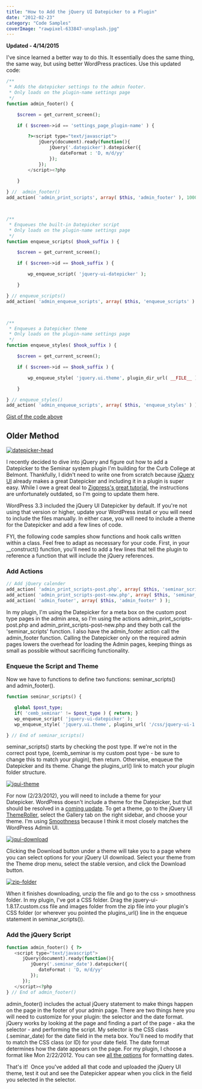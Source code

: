 ```yaml
---
title: "How to Add the jQuery UI Datepicker to a Plugin"
date: "2012-02-23"
category: "Code Samples"
coverImage: "rawpixel-633847-unsplash.jpg"
---
```


**Updated - 4/14/2015**

I've since learned a better way to do this. It essentially does the same thing, the same way, but using better WordPress practices. Use this updated code:

```php
/**
 * Adds the datepicker settings to the admin footer.
 * Only loads on the plugin-name settings page
 */
function admin_footer() {

	$screen = get_current_screen();

	if ( $screen->id == 'settings_page_plugin-name' ) {

		?><script type="text/javascript">
			jQuery(document).ready(function(){
				jQuery('.datepicker').datepicker({
					dateFormat : 'D, m/d/yy'
				});
			});
		</script><?php
		
	}

} //  admin_footer()
add_action( 'admin_print_scripts', array( $this, 'admin_footer' ), 1000 );



/**
 * Enqueues the built-in Datepicker script
 * Only loads on the plugin-name settings page
 */
function enqueue_scripts( $hook_suffix ) {

	$screen = get_current_screen();

	if ( $screen->id == $hook_suffix ) {

		wp_enqueue_script( 'jquery-ui-datepicker' );

	}

} // enqueue_scripts()
add_action( 'admin_enqueue_scripts', array( $this, 'enqueue_scripts' ) );



/**
 * Enqueues a Datepicker theme
 * Only loads on the plugin-name settings page
 */
function enqueue_styles( $hook_suffix ) {

	$screen = get_current_screen();

	if ( $screen->id == $hook_suffix ) {

		wp_enqueue_style( 'jquery.ui.theme', plugin_dir_url( __FILE__ ) . '/css/datepicker.css', array( 'jquery-ui-core', 'jquery-ui-datepicker' ), $this->version, 'all' );

	}

} // enqueue_styles()
add_action( 'admin_enqueue_scripts', array( $this, 'enqueue_styles' ) );
```

[Gist of the code above](https://gist.github.com/slushman/8fd9e1cc8161c395ec5b)

## Older Method

[![datepicker-head](./images/datepicker-head.jpg)](./images/datepicker-head.jpg)

I recently decided to dive into jQuery and figure out how to add a Datepicker to the Seminar system plugin I'm building for the Curb College at Belmont. Thankfully, I didn't need to write one from scratch because [jQuery UI](https://jqueryui.com/) already makes a great Datepicker and including it in a plugin is super easy. While I owe a great deal to [Zigpress's great tutorial](https://www.zigpress.com/2011/04/27/jquery-ui-datepicker-in-wordpress-admin/), the instructions are unfortunately outdated, so I'm going to update them here.

WordPress 3.3 included the jQuery UI Datepicker by default. If you're not using that version or higher, update your WordPress install or you will need to include the files manually. In either case, you will need to include a theme for the Datepicker and add a few lines of code.

FYI, the following code samples show functions and hook calls written within a class. Feel free to adapt as necessary for your code. First, in your __construct() function, you'll need to add a few lines that tell the plugin to reference a function that will include the jQuery references.

### **Add Actions**

```php
// Add jQuery calender
add_action( 'admin_print_scripts-post.php', array( $this, 'seminar_scripts' ), 1000 );
add_action( 'admin_print_scripts-post-new.php', array( $this, 'seminar_scripts' ), 1000 );
add_action( 'admin_footer', array( $this, 'admin_footer' ) );
```

In my plugin, I'm using the Datepicker for a meta box on the custom post type pages in the admin area, so I'm using the actions admin_print_scripts-post.php and admin_print_scripts-post-new.php and they both call the 'seminar_scripts' function. I also have the admin_footer action call the admin_footer function. Calling the Datepicker only on the required admin pages lowers the overhead for loading the Admin pages, keeping things as small as possible without sacrificing functionality.

### **Enqueue the Script and Theme**

Now we have to functions to define two functions: seminar_scripts() and admin_footer().

```php
function seminar_scripts() {

   global $post_type;
   if( 'cemb_seminar' != $post_type ) { return; }
   wp_enqueue_script( 'jquery-ui-datepicker' );
   wp_enqueue_style( 'jquery.ui.theme', plugins_url( '/css/jquery-ui-1.8.17.custom.css', __FILE__ ) );

} // End of seminar_scripts() 
```

seminar_scripts() starts by checking the post type. If we're not in the correct post type, (cemb_seminar is my custom post type - be sure to change this to match your plugin), then return. Otherwise, enqueue the Datepicker and its theme. Change the plugins_url() link to match your plugin folder structure.

[![jqui-theme](./images/jqui-theme.jpg)](./images/jqui-theme.jpg)

For now (2/23/2012), you will need to include a theme for your Datepicker. WordPress doesn't include a theme for the Datepicker, but that should be resolved in a [coming update](https://core.trac.wordpress.org/ticket/18909). To get a theme, go to the jQuery UI [ThemeRoller](https://jqueryui.com/themeroller/), select the Gallery tab on the right sidebar, and choose your theme. I'm using [Smoothness](https://jqueryui.com/download/?themeParams=%3FffDefault%3DVerdana%2CArial%2Csans-serif%26fwDefault%3Dnormal%26fsDefault%3D1.1em%26cornerRadius%3D4px%26bgColorHeader%3Dcccccc%26bgTextureHeader%3D03_highlight_soft.png%26bgImgOpacityHeader%3D75%26borderColorHeader%3Daaaaaa%26fcHeader%3D222222%26iconColorHeader%3D222222%26bgColorContent%3Dffffff%26bgTextureContent%3D01_flat.png%26bgImgOpacityContent%3D75%26borderColorContent%3Daaaaaa%26fcContent%3D222222%26iconColorContent%3D222222%26bgColorDefault%3De6e6e6%26bgTextureDefault%3D02_glass.png%26bgImgOpacityDefault%3D75%26borderColorDefault%3Dd3d3d3%26fcDefault%3D555555%26iconColorDefault%3D888888%26bgColorHover%3Ddadada%26bgTextureHover%3D02_glass.png%26bgImgOpacityHover%3D75%26borderColorHover%3D999999%26fcHover%3D212121%26iconColorHover%3D454545%26bgColorActive%3Dffffff%26bgTextureActive%3D02_glass.png%26bgImgOpacityActive%3D65%26borderColorActive%3Daaaaaa%26fcActive%3D212121%26iconColorActive%3D454545%26bgColorHighlight%3Dfbf9ee%26bgTextureHighlight%3D02_glass.png%26bgImgOpacityHighlight%3D55%26borderColorHighlight%3Dfcefa1%26fcHighlight%3D363636%26iconColorHighlight%3D2e83ff%26bgColorError%3Dfef1ec%26bgTextureError%3D02_glass.png%26bgImgOpacityError%3D95%26borderColorError%3Dcd0a0a%26fcError%3Dcd0a0a%26iconColorError%3Dcd0a0a%26bgColorOverlay%3Daaaaaa%26bgTextureOverlay%3D01_flat.png%26bgImgOpacityOverlay%3D0%26opacityOverlay%3D30%26bgColorShadow%3Daaaaaa%26bgTextureShadow%3D01_flat.png%26bgImgOpacityShadow%3D0%26opacityShadow%3D30%26thicknessShadow%3D8px%26offsetTopShadow%3D-8px%26offsetLeftShadow%3D-8px%26cornerRadiusShadow%3D8px) because I think it most closely matches the WordPress Admin UI.

[![jqui-download](./images/jqui-download.jpg)](./images/jqui-download.jpg)

Clicking the Download button under a theme will take you to a page where you can select options for your jQuery UI download. Select your theme from the Theme drop menu, select the stable version, and click the Download button.

[![zip-folder](./images/zip-folder.jpg)](./images/zip-folder.jpg)

When it finishes downloading, unzip the file and go to the css > smoothness folder. In my plugin, I've got a CSS folder. Drag the jquery-ui-1.8.17.custom.css file and images folder from the zip file into your plugin's CSS folder (or wherever you pointed the plugins_url() line in the enqueue statement in seminar_scripts()).

### **Add the jQuery Script**

```php
function admin_footer() { ?>
   <script type="text/javascript">
      jQuery(document).ready(function(){
         jQuery('.seminar_date').datepicker({
            dateFormat : 'D, m/d/yy'
         });
      });
   </script><?php
} // End of admin_footer() 
```

admin_footer() includes the actual jQuery statement to make things happen on the page in the footer of your admin page. There are two things here you will need to customize for your plugin: the selector and the date format. jQuery works by looking at the page and finding a part of the page - aka the selector - and performing the script. My selector is the CSS class (.seminar_date) for the date field in the meta box. You'll need to modify that to match the CSS class (or ID) for your date field. The date format determines how the date appears on the page. For my plugin, I choose a format like Mon 2/22/2012. You can see [all the options](https://docs.jquery.com/UI/Datepicker/formatDate) for formatting dates.

That's it!  Once you've added all that code and uploaded the jQuery UI theme, test it out and see the Datepicker appear when you click in the field you selected in the selector.
